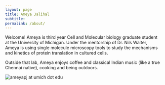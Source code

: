 ```yaml
---
layout: page
title: Ameya Jalihal
subtitle:  
permalink: /about/
---
```


Welcome! Ameya is third year Cell and Molecular biology graduate student at the University of Michigan. Under the mentorship of Dr. Nils Walter, Ameya is using single molecule microscopy tools to study the mechanisms and kinetics of protein translation in cultured cells.

Outside that lab, Ameya enjoys coffee and classical Indian music (like a true Chennai native), cooking and being outdoors.


![ameyapj at umich dot edu](/Images/Trdlnik_Ameya.png)


